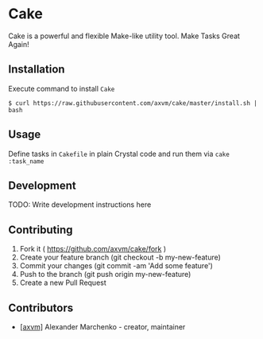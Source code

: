# Cake

Cake is a powerful and flexible Make-like utility tool. Make Tasks Great Again!

## Installation

Execute command to install `Cake`
```shell
$ curl https://raw.githubusercontent.com/axvm/cake/master/install.sh | bash
```

## Usage

Define tasks in `Cakefile` in plain Crystal code and run them via `cake :task_name`

## Development

TODO: Write development instructions here

## Contributing

1. Fork it ( https://github.com/axvm/cake/fork )
2. Create your feature branch (git checkout -b my-new-feature)
3. Commit your changes (git commit -am 'Add some feature')
4. Push to the branch (git push origin my-new-feature)
5. Create a new Pull Request

## Contributors

- [[axvm]](https://github.com/axvm) Alexander Marchenko - creator, maintainer
